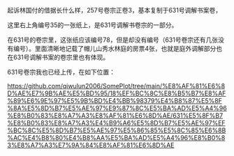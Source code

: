起诉林国付的借据长什么样，257号卷宗正卷3，基本复制于631号调解书案卷，

这里右上角编号35的一张纸上，是631号调解书卷宗的一部分。

在631号的卷宗里，这张纸应该编号78，但是却没有编号（631号卷宗还有几张没有编号）。里面清晰地记载了帽儿山秀水林庭的房票4张，也就是庭外调解部分也在631号调解书案的卷宗里也有体现。

631号卷宗我也已经上传，在如下位置：

https://github.com/qiwulun2006/SomePlot/tree/main/%E8%AF%81%E6%8D%AE%E7%9B%AE%E5%BD%95/18%EF%BC%8C%E8%B5%B7%E8%AF%89%E6%9E%97%E5%9B%BD%E4%BB%98379%E4%B8%87%E5%8F%8A%E5%8D%B7%E5%AE%97%E9%87%8C%E5%BA%AD%E5%A4%96%E8%B0%83%E8%A7%A3%E8%AF%81%E6%8D%AE/631%E5%8F%B7%E8%B0%83%E8%A7%A3%E4%B9%A6%E5%8D%B7%E5%AE%97%EF%BC%8C%E5%8D%B7%E5%AE%97%E5%86%85%E5%8C%85%E6%8B%AC%E4%B8%80%E4%B8%AA%E5%BA%AD%E5%A4%96%E8%B0%83%E8%A7%A3%E7%9A%84%E8%AF%81%E6%8D%AE
